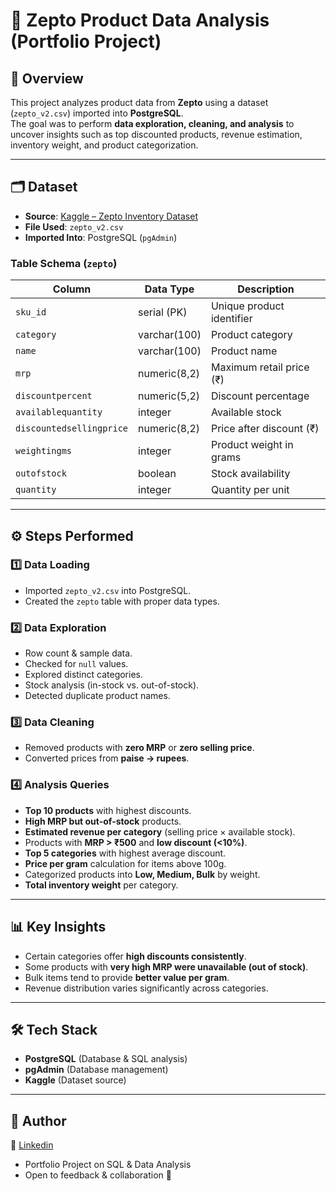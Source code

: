 # 🛒 Zepto Product Data Analysis (Portfolio Project)

## 📌 Overview  
This project analyzes product data from **Zepto** using a dataset (`zepto_v2.csv`) imported into **PostgreSQL**.  
The goal was to perform **data exploration, cleaning, and analysis** to uncover insights such as top discounted products, revenue estimation, inventory weight, and product categorization.  

---

## 🗂️ Dataset  
- **Source**: [Kaggle – Zepto Inventory Dataset](https://www.kaggle.com/datasets/palvinder2006/zepto-inventory-dataset/data?select=zepto_v2.csv)  
- **File Used**: `zepto_v2.csv`  
- **Imported Into**: PostgreSQL (`pgAdmin`)  

### Table Schema (`zepto`)  
| Column                  | Data Type      | Description |
|--------------------------|---------------|-------------|
| `sku_id`                | serial (PK)   | Unique product identifier |
| `category`              | varchar(100)  | Product category |
| `name`                  | varchar(100)  | Product name |
| `mrp`                   | numeric(8,2)  | Maximum retail price (₹) |
| `discountpercent`       | numeric(5,2)  | Discount percentage |
| `availablequantity`     | integer       | Available stock |
| `discountedsellingprice`| numeric(8,2)  | Price after discount (₹) |
| `weightingms`           | integer       | Product weight in grams |
| `outofstock`            | boolean       | Stock availability |
| `quantity`              | integer       | Quantity per unit |

---

## ⚙️ Steps Performed  

### 1️⃣ Data Loading  
- Imported `zepto_v2.csv` into PostgreSQL.  
- Created the `zepto` table with proper data types.  

### 2️⃣ Data Exploration  
- Row count & sample data.  
- Checked for `null` values.  
- Explored distinct categories.  
- Stock analysis (in-stock vs. out-of-stock).  
- Detected duplicate product names.  

### 3️⃣ Data Cleaning  
- Removed products with **zero MRP** or **zero selling price**.  
- Converted prices from **paise → rupees**.  

### 4️⃣ Analysis Queries  
- **Top 10 products** with highest discounts.  
- **High MRP but out-of-stock** products.  
- **Estimated revenue per category** (selling price × available stock).  
- Products with **MRP > ₹500** and **low discount (<10%)**.  
- **Top 5 categories** with highest average discount.  
- **Price per gram** calculation for items above 100g.  
- Categorized products into **Low, Medium, Bulk** by weight.  
- **Total inventory weight** per category.  

---

## 📊 Key Insights  
- Certain categories offer **high discounts consistently**.  
- Some products with **very high MRP were unavailable (out of stock)**.  
- Bulk items tend to provide **better value per gram**.  
- Revenue distribution varies significantly across categories.  

---

## 🛠️ Tech Stack  
- **PostgreSQL** (Database & SQL analysis)  
- **pgAdmin** (Database management)  
- **Kaggle** (Dataset source)  

---

## 📌 Author  
👤 [Linkedin](https://www.linkedin.com/in/aditya-jalgaonkar-b72a04282)  
- Portfolio Project on SQL & Data Analysis  
- Open to feedback & collaboration 🚀  
